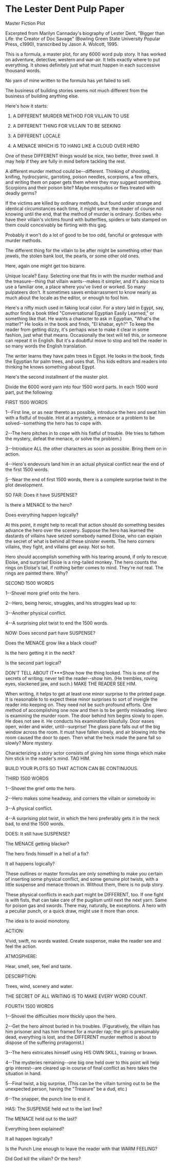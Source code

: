 # The Lester Dent Pulp Paper

Master Fiction Plot

Excerpted from Marilyn Cannaday's biography of Lester Dent,
"Bigger than Life: the Creator of Doc Savage" (Bowling Green State
University Popular Press, c1990), transcribed by Jason A. Wolcott, 1995.

This is a formula, a master plot, for any 6000 word pulp story. It has worked on adventure, detective, western and war-air. It tells exactly where to put everything. It shows definitely just what must happen in each successive thousand words.

No yarn of mine written to the formula has yet failed to sell.

The business of building stories seems not much different from the business of building anything else.

Here's how it starts:

1. A DIFFERENT MURDER METHOD FOR VILLAIN TO USE

2. A DIFFERENT THING FOR VILLAIN TO BE SEEKING

3. A DIFFERENT LOCALE

4. A MENACE WHICH IS TO HANG LIKE A CLOUD OVER HERO

One of these DIFFERENT things would be nice, two better, three swell. It may help if they are fully in mind before tackling the rest.

A different murder method could be--different. Thinking of shooting, knifing, hydrocyanic, garroting, poison needles, scorpions, a few others, and writing them on paper gets them where they may suggest something. Scorpions and their poison bite? Maybe mosquitos or flies treated with deadly germs?

If the victims are killed by ordinary methods, but found under strange and identical circumstances each time, it might serve, the reader of course not knowing until the end, that the method of murder is ordinary. Scribes who have their villain's victims found with butterflies, spiders or bats stamped on them could conceivably be flirting with this gag.

Probably it won't do a lot of good to be too odd, fanciful or grotesque with murder methods.

The different thing for the villain to be after might be something other than jewels, the stolen bank loot, the pearls, or some other old ones.

Here, again one might get too bizarre.

Unique locale? Easy. Selecting one that fits in with the murder method and the treasure--thing that villain wants--makes it simpler, and it's also nice to use a familiar one, a place where you've lived or worked. So many pulpateers don't. It sometimes saves embarrassment to know nearly as much about the locale as the editor, or enough to fool him.

Here's a nifty much used in faking local color. For a story laid in Egypt, say, author finds a book titled "Conversational Egyptian Easily Learned," or something like that.  He wants a character to ask in Egyptian, "What's the matter?" He looks in the book and finds, "El khabar, eyh?" To keep the reader from getting dizzy, it's perhaps wise to make it clear in some fashion, just what that means. Occasionally the text will tell this, or someone can repeat it in English. But it's a doubtful move to stop and tell the reader in so many words the English translation.

The writer learns they have palm trees in Egypt. He looks in the book, finds the Egyptian for palm trees, and uses that. This kids editors and readers into thinking he knows something about Egypt.

Here's the second installment of the master plot.

Divide the 6000 word yarn into four 1500 word parts. In each 1500 word part, put the following:

FIRST 1500 WORDS

1--First line, or as near thereto as possible, introduce the hero and swat him with a fistful of trouble. Hint at a mystery, a menace or a problem to be solved--something the hero has to cope with.

2--The hero pitches in to cope with his fistful of trouble. (He tries to fathom the mystery, defeat the menace, or solve the problem.)

3--Introduce ALL the other characters as soon as possible. Bring them on in action.

4--Hero's endevours land him in an actual physical conflict near the end of the first 1500 words.

5--Near the end of first 1500 words, there is a complete surprise twist in the plot development.

SO FAR: Does it have SUSPENSE? 

Is there a MENACE to the hero?

Does everything happen logically?

At this point, it might help to recall that action should do something besides advance the hero over the scenery. Suppose the hero has learned the dastards of villains have seized somebody named Eloise, who can explain the secret of what is behind all these sinister events. The hero corners villains, they fight, and villains get away. Not so hot.

Hero should accomplish something with his tearing around, if only to rescue Eloise, and surprise! Eloise is a ring-tailed monkey. The hero counts the rings on Eloise's tail, if nothing better comes to mind. They're not real. The rings are painted there. Why?

SECOND 1500 WORDS

1--Shovel more grief onto the hero.

2--Hero, being heroic, struggles, and his struggles lead up to:

3--Another physical conflict.

4--A surprising plot twist to end the 1500 words.

NOW: Does second part have SUSPENSE?

Does the MENACE grow like a black cloud?

Is the hero getting it in the neck?

Is the second part logical?

DON'T TELL ABOUT IT***Show how the thing looked. This is one of the secrets of writing; never tell the reader--show him. (He trembles, roving eyes, slackened jaw, and such.) MAKE THE READER SEE HIM.

When writing, it helps to get at least one minor surprise to the printed  page. It is reasonable to to expect these minor surprises to sort of inveigle the reader into keeping on. They need not be such profound efforts. One method of accomplishing one now and then is to be gently misleading. Hero is examining the murder room. The door behind him begins slowly to open. He does not see it. He conducts his examination blissfully. Door eases open, wider and wider, until--surprise! The glass pane falls out of the big window across the room. It must have fallen slowly, and air blowing into the room caused the door to open. Then what the heck made the pane fall so slowly? More mystery.

Characterizing a story actor consists of giving him some things which make him stick in the reader's mind.  TAG HIM.

BUILD YOUR PLOTS SO THAT ACTION CAN BE CONTINUOUS.

THIRD 1500 WORDS

1--Shovel the grief onto the hero.

2--Hero makes some headway, and corners the villain or somebody in:

3--A physical conflict.

4--A surprising plot twist, in which the hero preferably gets it in the neck bad, to end the 1500 words.

DOES: It still have SUSPENSE?

The MENACE getting blacker?

The hero finds himself in a hell of a fix?

It all happens logically?

These outlines or master formulas are only something to make you certain of inserting some physical conflict, and some genuine plot twists, with a little suspense and menace thrown in.  Without them, there is no pulp story.

These physical conflicts in each part might be DIFFERENT, too. If one fight is with fists, that can take care of the pugilism until next the next yarn.  Same for poison gas and swords.  There may, naturally, be exceptions. A hero with a peculiar punch, or a quick draw, might use it more than once.

The idea is to avoid monotony.

ACTION:

Vivid, swift, no words wasted. Create suspense, make the reader see and feel the action.

ATMOSPHERE:

Hear, smell, see, feel and taste.

DESCRIPTION:

Trees, wind, scenery and water.

THE SECRET OF ALL WRITING IS TO MAKE EVERY WORD COUNT.

FOURTH 1500 WORDS

1--Shovel the difficulties more thickly upon the hero.

2--Get the hero almost buried in his troubles. (Figuratively, the villain has him prisoner and has him framed for a murder rap; the girl is presumably dead, everything is lost, and the DIFFERENT murder method is about to dispose of the suffering protagonist.)

3--The hero extricates himself using HIS OWN SKILL, training or brawn.

4--The mysteries remaining--one big one held over to this point will help grip interest--are cleared up in course of final conflict as hero takes the situation in hand.

5--Final twist, a big surprise, (This can be the villain turning out to be the unexpected person, having the "Treasure" be a dud, etc.)

6--The snapper, the punch line to end it.

HAS: The SUSPENSE held out to the last line?

The MENACE held out to the last?

Everything been explained?

It all happen logically?

Is the Punch Line enough to leave the reader with that WARM FEELING?

Did God kill the villain?  Or the hero?
